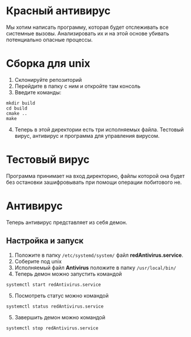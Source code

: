 # Красный антивирус

Мы хотим написать программу, которая будет отслеживать все системные вызовы. Анализировать их и на этой основе убивать потенциально опасные процессы.

# Сборка для unix

1. Склонируйте репозиторий
2. Перейдите в папку с ним и откройте там консоль
3. Введите команды:

```
mkdir build
cd build
cmake ..
make
```

4. Теперь в этой директории есть три исполняемых файла. Тестовый вирус, антивирус и программа для управления вирусом.

# Тестовый вирус

Программа принимает на вход директорию, файлы которой она будет без остановки зашифровывать при помощи операции побитового не.

# Антивирус

Теперь антивирус представляет из себя демон.

## Настройка и запуск

1. Положите в папку ```/etc/systemd/system/``` файл **redAntivirus.service**.
2. Соберите под unix
3. Исполняемый файл **Antivirus** положите в папку ```/usr/local/bin/```
4. Теперь демон можно запустить командой
```
systemctl start redAntivirus.service
```
5. Посмотреть статус можно командой
```
systemctl status redAntivirus.service
```
5. Завершить демон можно командой
```
systemctl stop redAntivirus.service
```

